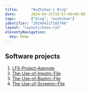 ```yaml
---
title:      "WuZhihao's Blog"
date:       2024-04-21T18:57:48+08:00
tags:       ["blog", "wuzhihao"]
identifier: "20240421T185748"
layout: "layouts/base.njk"
eleventyNavigation:
  key: Home
---
```


## Software projects

1. [LFS-Project-Appnote](20240421T185748--lfs-project-appnote__appnote_lfs)
1. [The-Use-of-Inputrc-File](20240715T224540--the-use-of-inputrc-file__inputrc)
1. [The-Use-of-Bashrc-File](20240718T195719--the-use-of-bashrc-file__bashrc)
1. [The-Use-of-Screenrc-File](20240719T110717--the-use-of-screenrc-file__screenrc)
